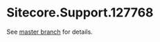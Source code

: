 # Sitecore.Support.127768

See [master branch](https://github.com/sitecoresupport/Sitecore.Support.127768) for details.